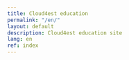 ```yaml
---
title: Cloud4est education
permalink: "/en/"
layout: default
description: Cloud4est education site
lang: en
ref: index
---
```


